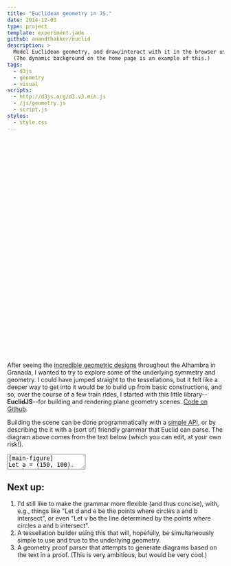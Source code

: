 ```yaml
---
title: "Euclidean geometry in JS."
date: 2014-12-03
type: project
template: experiment.jade
github: anandthakker/euclid
description: >
  Model Euclidean geometry, and draw/interact with it in the browser using d3.
  (The dynamic background on the home page is an example of this.)
tags:
  - d3js
  - geometry
  - visual
scripts:
  - http://d3js.org/d3.v3.min.js
  - /js/geometry.js
  - script.js
styles:
  - style.css
---
```


<svg class="geometry" viewbox="0 0 500 500" preserveAspectRatio="xMidYMin meet">
</svg>

After seeing the [incredible geometric designs][1] throughout the Alhambra in
Granada, I wanted to try to explore some of the underlying symmetry and
geometry. I could have jumped straight to the tessellations, but it felt like
a deeper way to get into it would be to build up from basic constructions, and
so, over the course of a few train rides, I started with this little 
library--**EuclidJS**--for building and rendering plane geometry scenes.
[Code on Github][3].

Building the scene can be done programmatically with a [simple API][2], or by
describing the it with a (sort of) friendly grammar that Euclid can parse.
The diagram above comes from the text below (which you can edit, at your own
risk!).

<div class="message">
</div>
<textarea class="code">
[main-figure]
Let a = (150, 100).
Let b = (350, 300).
Let c = (300, 400).
Draw a segment joining a and b.
Draw a segment with endpoints b and c.
Draw a segment from a to c.

[guides]
Let k be a circle through b centered at a.
Let l be a circle containing a with center b.
Let m be the circle centered at b through c.
Let n be the circle centered at c containing b.
d = the intersection of k and l
e = the intersection of k and l that is not d
f = the intersection of m and n
g = the intersection of m and n that is not f

[result]
Let O be the intersection of line d-e and line f-g
Draw the circle centered at O containing a.
</textarea>



## Next up:
1. I'd still like to make the grammar more flexible (and thus concise), with, e.g.,
   things like "Let d and e be the points where circles a and b intersect",
   or even "Let v be the line determined by the points where circles a and b 
   intersect".
1. A tessellation builder using this that will, hopefully, be simultaneously simple to use
  and true to the underlying geometry.
2. A geometry proof parser that attempts to generate diagrams based on the text in 
  a proof. (This is very ambitious, but would be very cool.)


[1]: https://www.google.com/search?q=alhambra+geometry&espv=2&tbm=isch&tbo=u&source=univ&sa=X&ei=pXR_VL-TGob5asH2guAG&ved=0CDgQsAQ&biw=1146&bih=672
[2]: https://anandthakker.github.io/euclid/
[3]: https://github.com/anandthakker/euclid
[4]: https://anandthakker.github.io/euclid/parse.html
